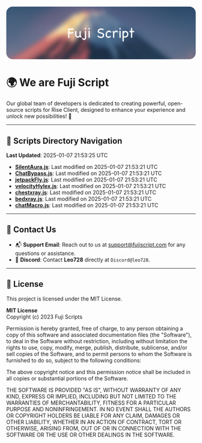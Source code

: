 ![Banner](.github/b.webp)

# 🌍 **We are Fuji Script**

Our global team of developers is dedicated to creating powerful, open-source scripts for Rise Client, designed to enhance your experience and unlock new possibilities! 🌟

---
<!-- SCRIPTS_NAVIGATION_START -->
## 📂 **Scripts Directory Navigation**

**Last Updated**: 2025-01-07 21:53:25 UTC

- **[SilentAura.js](scripts/SilentAura.js)**: Last modified on 2025-01-07 21:53:21 UTC
- **[ChatBypass.js](scripts/ChatBypass.js)**: Last modified on 2025-01-07 21:53:21 UTC
- **[jetpackFly.js](scripts/jetpackFly.js)**: Last modified on 2025-01-07 21:53:21 UTC
- **[velocityHylex.js](scripts/velocityHylex.js)**: Last modified on 2025-01-07 21:53:21 UTC
- **[chestxray.js](scripts/chestxray.js)**: Last modified on 2025-01-07 21:53:21 UTC
- **[bedxray.js](scripts/bedxray.js)**: Last modified on 2025-01-07 21:53:21 UTC
- **[chatMacro.js](scripts/chatMacro.js)**: Last modified on 2025-01-07 21:53:21 UTC

<!-- SCRIPTS_NAVIGATION_END -->

---

## 💬 **Contact Us**  
- 📬 **Support Email**: Reach out to us at [support@fujiscript.com](mailto:support@fujiscript.com) for any questions or assistance.  
- 💬 **Discord**: Contact **Leo728** directly at `Discord@leo728`.

---

## 📜 **License**

This project is licensed under the MIT License.  

**MIT License**  
Copyright (c) 2023 Fuji Scripts  

Permission is hereby granted, free of charge, to any person obtaining a copy of this software and associated documentation files (the "Software"), to deal in the Software without restriction, including without limitation the rights to use, copy, modify, merge, publish, distribute, sublicense, and/or sell copies of the Software, and to permit persons to whom the Software is furnished to do so, subject to the following conditions:  

The above copyright notice and this permission notice shall be included in all copies or substantial portions of the Software.  

THE SOFTWARE IS PROVIDED "AS IS", WITHOUT WARRANTY OF ANY KIND, EXPRESS OR IMPLIED, INCLUDING BUT NOT LIMITED TO THE WARRANTIES OF MERCHANTABILITY, FITNESS FOR A PARTICULAR PURPOSE AND NONINFRINGEMENT. IN NO EVENT SHALL THE AUTHORS OR COPYRIGHT HOLDERS BE LIABLE FOR ANY CLAIM, DAMAGES OR OTHER LIABILITY, WHETHER IN AN ACTION OF CONTRACT, TORT OR OTHERWISE, ARISING FROM, OUT OF OR IN CONNECTION WITH THE SOFTWARE OR THE USE OR OTHER DEALINGS IN THE SOFTWARE.  
